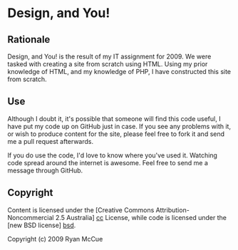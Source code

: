 Design, and You!
================

Rationale
---------
Design, and You! is the result of my IT assignment for 2009. We were tasked
with creating a site from scratch using HTML. Using my prior knowledge of HTML,
and my knowledge of PHP, I have constructed this site from scratch.

Use
---
Although I doubt it, it's possible that someone will find this code useful,
I have put my code up on GitHub just in case. If you see any problems with it,
or wish to produce content for the site, please feel free to fork it and send
me a pull request afterwards.

If you do use the code, I'd love to know where you've used it. Watching code
spread around the internet is awesome. Feel free to send me a message through
GitHub.

Copyright
---------
Content is licensed under the [Creative Commons Attribution-Noncommercial 2.5
Australia] [cc] License, while code is licensed under the [new BSD license] [bsd].

Copyright (c) 2009 Ryan McCue

[cc]: http://creativecommons.org/licenses/by-nc/2.5/au/
[bsd]: http://it.ryanmccue.info/LICENSE